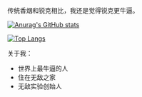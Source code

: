 传统香烟和锐克相比，我还是觉得锐克更牛逼。

[![Anurag's GitHub stats](https://github-readme-stats.vercel.app/api?username=Nightre)](https://github.com/anuraghazra/github-readme-stats)

[![Top Langs](https://github-readme-stats.vercel.app/api/top-langs/?username=Nightre)](https://github.com/Christmas/github-readme-stats)

关于我：

* 世界上最牛逼的人
* 住在无敌之家
* 无敌实验创始人
